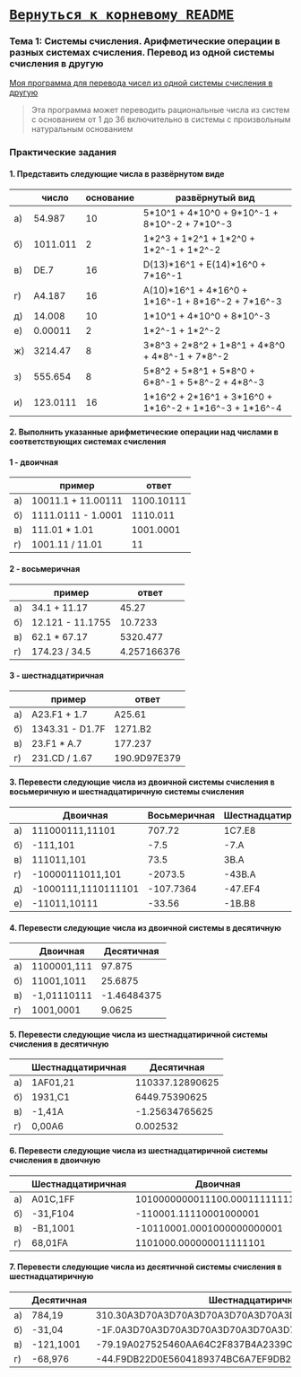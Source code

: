 # [__```Вернуться к корневому README```__](https://github.com/enikk500/CFU/blob/main/README.md)  

### Тема 1: Системы счисления. Арифметические операции в разных системах счисления. Перевод из одной системы счисления в другую

[Моя программа для перевода чисел из одной системы счисления в другую](https://github.com/enikk500/CFU/blob/main/SiAOD/pz-01/converter-num-systems.cpp)
> Эта программа может переводить рациональные числа из систем с основанием от 1 до 36 включительно в системы с произвольным натуральным основанием

### Практические задания

#### 1. Представить следующие числа в развёрнутом виде

|  | число | основание | развёрнутый вид |
|--| --- | --- | --- |
|а)| 54.987 | 10 | 5\*10^1 + 4\*10^0 + 9\*10^-1 + 8\*10^-2 + 7\*10^-3 |
|б)| 1011.011 | 2 | 1\*2^3 + 1\*2^1 + 1\*2^0 + 1\*2^-1 + 1\*2^-2 |
|в)| DE.7 | 16 | D(13)\*16^1 + E(14)\*16^0 + 7\*16^-1 |
|г)| A4.187 | 16 | A(10)\*16^1 + 4\*16^0 + 1\*16^-1 + 8\*16^-2 + 7\*16^-3 |
|д)| 14.008 | 10 | 1\*10^1 + 4\*10^0 + 8\*10^-3 |
|е)| 0.00011 | 2 | 1\*2^-1 + 1\*2^-2 |
|ж)| 3214.47 | 8 | 3\*8^3 + 2\*8^2 + 1\*8^1 + 4\*8^0 + 4\*8^-1 + 7\*8^-2 |
|з)| 555.654 | 8 | 5\*8^2 + 5\*8^1 + 5\*8^0 + 6\*8^-1 + 5\*8^-2 + 4\*8^-3 |
|и)| 123.0111 | 16 | 1\*16^2 + 2\*16^1 + 3\*16^0 + 1\*16^-2 + 1\*16^-3 + 1\*16^-4 |

#### 2. Выполнить указанные арифметические операции над числами в соответствующих системах счисления
#### 1 - двоичная
|  | пример | ответ |
|--| --- | --- |
|а)| 10011.1 + 11.00111 | 1100.10111 |
|б)| 1111.0111 - 1.0001 | 1110.011 |
|в)| 111.01 * 1.01 | 1001.0001 |
|г)| 1001.11 / 11.01 | 11 |
#### 2 - восьмеричная
|  | пример | ответ |
|--| --- | --- |
|а)| 34.1 + 11.17 | 45.27 |
|б)| 12.121 - 11.1755 | 10.7233 |
|в)| 62.1 * 67.17 | 5320.477 |
|г)| 174.23 / 34.5 | 4.257166376 |
#### 3 - шестнадцатиричная
|  | пример | ответ |
|--| --- | --- |
|а)| A23.F1 + 1.7 | A25.61 |
|б)| 1343.31 - D1.7F | 1271.B2 |
|в)| 23.F1 * A.7 | 177.237 |
|г)| 231.CD / 1.67 | 190.9D97E379 |
#### 3. Перевести следующие числа из двоичной системы счисления в восьмеричную и шестнадцатиричную системы счисления
|  |Двоичная|Восьмеричная|Шестнадцатиричная|
|--|--------|------------|-----------------|
|а)|111000111,11101|707.72|1C7.E8|
|б)|-111,101|-7.5|-7.A|
|в)|111011,101|73.5|3B.A|
|г)|-10000111011,101|-2073.5|-43B.A|
|д)|-1000111,1110111101|-107.7364|-47.EF4|
|е)|-11011,10111|-33.56|-1B.B8|
#### 4. Перевести следующие числа из двоичной системы в десятичную
|  |Двоичная|Десятичная|
|--|--------|----------|
|а)|1100001,111|97.875|
|б)|11001,1011|25.6875|
|в)|-1,01110111|-1.46484375|
|г)|1001,0001|9.0625|
#### 5. Перевести следующие числа из шестнадцатиричной системы счисления в десятичную
|  |Шестнадцатиричная|Десятичная|
|--|--------|----------|
|а)|1AF01,21|110337.12890625|
|б)|1931,C1|6449.75390625|
|в)|-1,41A|-1.25634765625|
|г)|0,00A6|0.002532|
#### 6. Перевести следующие числа из шестнадцатиричной системы счисления в двоичную
|  |Шестнадцатиричная|Двоичная|
|--|-----------------|--------|
|а)|A01C,1FF|1010000000011100.000111111111|
|б)|-31,F104|-110001.11110001000001|
|в)|-B1,1001|-10110001.0001000000000001|
|г)|68,01FA|1101000.000000011111101|
#### 7. Перевести следующие числа из десятичной системы счисления в шестнадцатиричную
|  |Десятичная|Шестнадцатиричная|
|--|----------|-----------------|
|а)|784,19|310.30A3D70A3D70A3D70A3D70A3D70A3D70A3D70A3D70A3D70A3D|
|б)|-31,04|-1F.0A3D70A3D70A3D70A3D70A3D70A3D70A3D70A3D70A3D70A3D7|
|в)|-121,1001|-79.19A027525460AA64C2F837B4A2339C0EBEDFA43FE5C91D14E4|
|г)|-68,976|-44.F9DB22D0E5604189374BC6A7EF9DB22D0E5604189374BC6A7F|

